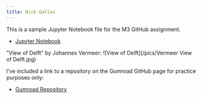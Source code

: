 ```yaml
---
title: Nick Gallas
---
```


This is a sample Jupyter Notebook file for the M3 GitHub assignment.
- [Jupyter Notebook](/jupyternotebook/index.md)

"View of Delft" by Johannes Vermeer:
![View of Delft](/pics/Vermeer View of Delft.jpg)

I've included a link to a repository on the Gumroad GitHub page for practice purposes only:
- [Gumroad Repository](https://github.com/gumroad/wilfred)
